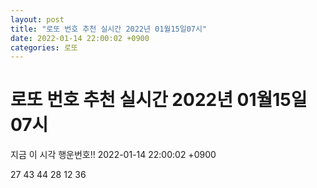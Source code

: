 ```yaml
---
layout: post
title: "로또 번호 추천 실시간 2022년 01월15일07시"
date: 2022-01-14 22:00:02 +0900
categories: 로또
---
```


# 로또 번호 추천 실시간 2022년 01월15일07시

지금 이 시각 행운번호!! 2022-01-14 22:00:02 +0900

 27  43  44  28  12  36 

